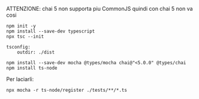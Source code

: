 ATTENZIONE: chai 5 non supporta piu CommonJS quindi con chai 5 non va cosi

    npm init -y
    npm install --save-dev typescript
    npx tsc --init

    tsconfig: 
        outdir: ./dist

    npm install --save-dev mocha @types/mocha chai@"<5.0.0" @types/chai
    npm install ts-node

Per laciarli:

    npx mocha -r ts-node/register ./tests/**/*.ts